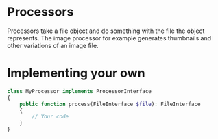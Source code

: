# Processors

Processors take a file object and do something with the file the object represents. The image processor for example generates thumbnails and other variations of an image file.

# Implementing your own

```php
class MyProcessor implements ProcessorInterface
{
    public function process(FileInterface $file): FileInterface
    {
        // Your code
    }
}
```
